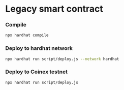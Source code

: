 # Legacy smart contract

### Compile
```bash
npx hardhat compile
```

### Deploy to hardhat network
```bash
npx hardhat run script/deploy.js --network hardhat
```

### Deploy to Coinex testnet
```bash
npx hardhat run script/deploy.js
```
